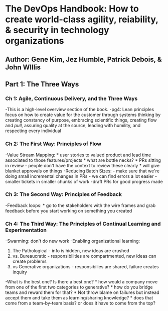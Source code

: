 # The DevOps Handbook: How to create world-class agility, reiability, & security in technology organizations

## Author: Gene Kim, Jez Humble, Patrick Debois, & John WIllis


## Part 1: The Three Ways

### Ch 1: Agile, Continuous Delivery, and the Three Ways
-This is a high-level overview section of the book.
-pg4: Lean principles focus on how to create value for the customer through systems thinking by creating constancy of purpose, embracing scientific things, creating flow and _pull_, assuring quality at the source, leading with humility, and respecting every individual

### Ch 2: The First Way: Principles of Flow
-Value Stream Mapping: 
    * user stories to valued product and lead time associated to those features/projects
    * what are bottle necks? 
        * PRs sitting in review - people don't have the context to review these clearly
        * will give blanket approvals on things
-Reducing Batch Sizes:
    - make sure that we're doing small incremental changes in PRs
    - we can find errors a lot easier
    -smaller tickets in smaller chunks of work
    -draft PRs for good progress made

### Ch 3: The Second Way: Principles of Feedback
-Feedback loops:
    * go to the stakeholders with the wire frames and grab feedback before you start working on something you created

### Ch 4: The Third Way: The Principles of Continual Learning and Experimentation
-Swarming: don't do new work
-Enabling organizational learning: 

1. The Pathological - info is hidden, new ideas are crushed
2. vs. Bureaucratic - responsibilities are compartmented, new ideas can create problems
3. vs Generative organizations - responsibilies are shared, failure creates inquiry

-What is the best one? Is there a best one?
    * how would a company move from one of the first two categories to generative? 
    * how do you bridge teams and reward them for that? 
    * Not throw blame on failures but instead accept them and take them as learning/sharing knowledge?
        * does that come from a team-by-team basis? or does it have to come from the top?

